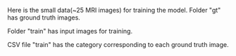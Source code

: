 Here is the small data(~25 MRI images) for training the model.
Folder "gt" has ground truth images.

Folder "train" has input images for training.

CSV file "train" has the category corresponding to each ground truth image.
